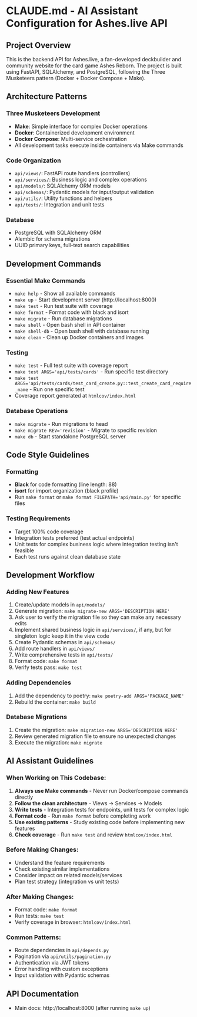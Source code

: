 # CLAUDE.md - AI Assistant Configuration for Ashes.live API

## Project Overview
This is the backend API for Ashes.live, a fan-developed deckbuilder and community website for the card game Ashes Reborn. The project is built using FastAPI, SQLAlchemy, and PostgreSQL, following the Three Musketeers pattern (Docker + Docker Compose + Make).

## Architecture Patterns

### Three Musketeers Development
- **Make**: Simple interface for complex Docker operations
- **Docker**: Containerized development environment  
- **Docker Compose**: Multi-service orchestration
- All development tasks execute inside containers via Make commands

### Code Organization
- `api/views/`: FastAPI route handlers (controllers)
- `api/services/`: Business logic and complex operations
- `api/models/`: SQLAlchemy ORM models
- `api/schemas/`: Pydantic models for input/output validation
- `api/utils/`: Utility functions and helpers
- `api/tests/`: Integration and unit tests

### Database
- PostgreSQL with SQLAlchemy ORM
- Alembic for schema migrations
- UUID primary keys, full-text search capabilities

## Development Commands

### Essential Make Commands
- `make help` - Show all available commands
- `make up` - Start development server (http://localhost:8000)
- `make test` - Run test suite with coverage
- `make format` - Format code with black and isort
- `make migrate` - Run database migrations
- `make shell` - Open bash shell in API container
- `make shell-db` - Open bash shell with database running
- `make clean` - Clean up Docker containers and images

### Testing
- `make test` - Full test suite with coverage report
- `make test ARGS='api/tests/cards'` - Run specific test directory
- `make test ARGS='api/tests/cards/test_card_create.py::test_create_card_require_name` - Run one specific test
- Coverage report generated at `htmlcov/index.html`

### Database Operations  
- `make migrate` - Run migrations to head
- `make migrate REV='revision'` - Migrate to specific revision
- `make db` - Start standalone PostgreSQL server

## Code Style Guidelines

### Formatting
- **Black** for code formatting (line length: 88)
- **isort** for import organization (black profile)
- Run `make format` or `make format FILEPATH='api/main.py'` for specific files

### Testing Requirements
- Target 100% code coverage
- Integration tests preferred (test actual endpoints)
- Unit tests for complex business logic where integration testing isn't feasible
- Each test runs against clean database state

## Development Workflow

### Adding New Features
1. Create/update models in `api/models/`
2. Generate migration: `make migrate-new ARGS='DESCRIPTION HERE'`
3. Ask user to verify the migration file so they can make any necessary edits
4. Implement shared business logic in `api/services/`, if any, but for singleton logic keep it in the view code
5. Create Pydantic schemas in `api/schemas/`
6. Add route handlers in `api/views/`
7. Write comprehensive tests in `api/tests/`
8. Format code: `make format`
9. Verify tests pass: `make test`

### Adding Dependencies
1. Add the dependency to poetry: `make poetry-add ARGS='PACKAGE_NAME'`
2. Rebuild the container: `make build`

### Database Migrations
1. Create the migration: `make migration-new ARGS='DESCRIPTION HERE'`
2. Review generated migration file to ensure no unexpected changes
3. Execute the migration: `make migrate`

## AI Assistant Guidelines

### When Working on This Codebase:
1. **Always use Make commands** - Never run Docker/compose commands directly
2. **Follow the clean architecture** - Views → Services → Models
3. **Write tests** - Integration tests for endpoints, unit tests for complex logic
4. **Format code** - Run `make format` before completing work
5. **Use existing patterns** - Study existing code before implementing new features
6. **Check coverage** - Run `make test` and review `htmlcov/index.html`

### Before Making Changes:
- Understand the feature requirements
- Check existing similar implementations
- Consider impact on related models/services
- Plan test strategy (integration vs unit tests)

### After Making Changes:
- Format code: `make format`
- Run tests: `make test`
- Verify coverage in browser: `htmlcov/index.html`

### Common Patterns:
- Route dependencies in `api/depends.py`
- Pagination via `api/utils/pagination.py`
- Authentication via JWT tokens
- Error handling with custom exceptions
- Input validation with Pydantic schemas

## API Documentation
- Main docs: http://localhost:8000 (after running `make up`)
